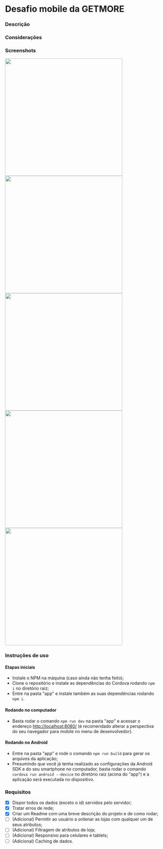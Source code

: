 # Desafio mobile da GETMORE

### Descrição

### Considerações

### Screenshots

<img src="https://raw.githubusercontent.com/telmotrooper/mobile-challenge/master/screenshots/1.jpg" height="384">
<img src="https://raw.githubusercontent.com/telmotrooper/mobile-challenge/master/screenshots/2.jpg" height="384">
<img src="https://raw.githubusercontent.com/telmotrooper/mobile-challenge/master/screenshots/3.jpg" height="384">
<img src="https://raw.githubusercontent.com/telmotrooper/mobile-challenge/master/screenshots/4.jpg" height="384">
<img src="https://raw.githubusercontent.com/telmotrooper/mobile-challenge/master/screenshots/5.jpg" height="384">

### Instruções de uso

#### Etapas iniciais
* Instale o NPM na máquina (caso ainda não tenha feito);
* Clone o repositório e instale as dependências do Cordova rodando `npm i` no diretório raiz;
* Entre na pasta "app" e instale também as suas dependências rodando `npm i`.

#### Rodando no computador

* Basta rodar o comando `npm run dev` na pasta "app" e acessar o endereço [http://localhost:8080/](http://localhost:8080/) (é recomendado alterar a perspectiva do seu navegador para mobile no menu de desenvolvedor).

#### Rodando no Android
* Entre na pasta "app" e rode o comando `npm run build` para gerar os arquivos da aplicação;
* Presumindo que você já tenha realizado as configurações da Android SDK e do seu smartphone no computador, basta rodar o comando `cordova run android --device` no diretório raiz (acima do "app") e a aplicação será executada no dispositivo.

### Requisitos

- [x] Dispor todos os dados (exceto o id) servidos pelo servidor;
- [x] Tratar erros de rede;
- [x] Criar um Readme com uma breve descrição do projeto e de como rodar;
- [ ] (Adicional) Permitir ao usuário a ordenar as lojas com qualquer um de seus atributos;
- [ ] (Adicional) Filtragem de atributos de loja;
- [ ] (Adicional) Responsivo para celulares e tablets;
- [ ] (Adicional) Caching de dados.